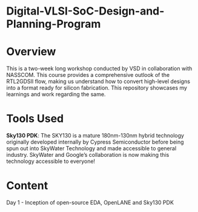 # Digital-VLSI-SoC-Design-and-Planning-Program
# Overview
This is a two-week long workshop conducted by VSD in collaboration with NASSCOM. This course provides a comprehensive outlook of the RTL2GDSII flow, making us understand how to convert high-level designs into a format ready for silicon fabrication. This repository showcases my learnings and work regarding the same. 
# Tools Used
**Sky130 PDK**: The SKY130 is a mature 180nm-130nm hybrid technology originally developed internally by Cypress Semiconductor before being spun out into SkyWater Technology and made accessible to general industry. SkyWater and Google’s collaboration is now making this technology accessible to everyone!
# Content
Day 1 - Inception of open-source EDA, OpenLANE and Sky130 PDK



